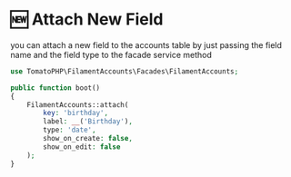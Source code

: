 # 🆕 Attach New Field

you can attach a new field to the accounts table by just passing the field name and the field type to the facade service method

```php
use TomatoPHP\FilamentAccounts\Facades\FilamentAccounts;

public function boot()
{
    FilamentAccounts::attach(
        key: 'birthday',
        label: __('Birthday'),
        type: 'date',
        show_on_create: false,
        show_on_edit: false
    );
}
```
